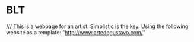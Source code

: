 # BLT

/// This is a webpage for an artist.  Simplistic is the key.  Using the following website as a template: "http://www.artedegustavo.com/"
